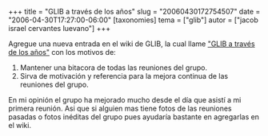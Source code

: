 +++
title = "GLIB a través de los años"
slug = "20060430172754507"
date = "2006-04-30T17:27:00-06:00"
[taxonomies]
tema = ["glib"]
autor = ["jacob israel cervantes luevano"]
+++

Agregue una nueva entrada en el wiki de GLIB, la cual llame ["GLIB a
través de los
años"](http://wiki.glib.org.mx/index.php/GLIB_a_trav%C3%A9s_de_los_a%C3%B1os)
con los motivos de:

1. Mantener una bitacora de todas las reuniones del grupo.
2. Sirva de motivación y referencia para la mejora continua de las
    reuniones del grupo.

En mi opinión el grupo ha mejorado mucho desde el día que asistí a mi
primera reunión.
Asi que si alguien mas tiene fotos de las reuniones pasadas o fotos
inéditas del grupo pues ayudaría bastante en agregarlas en el wiki.
